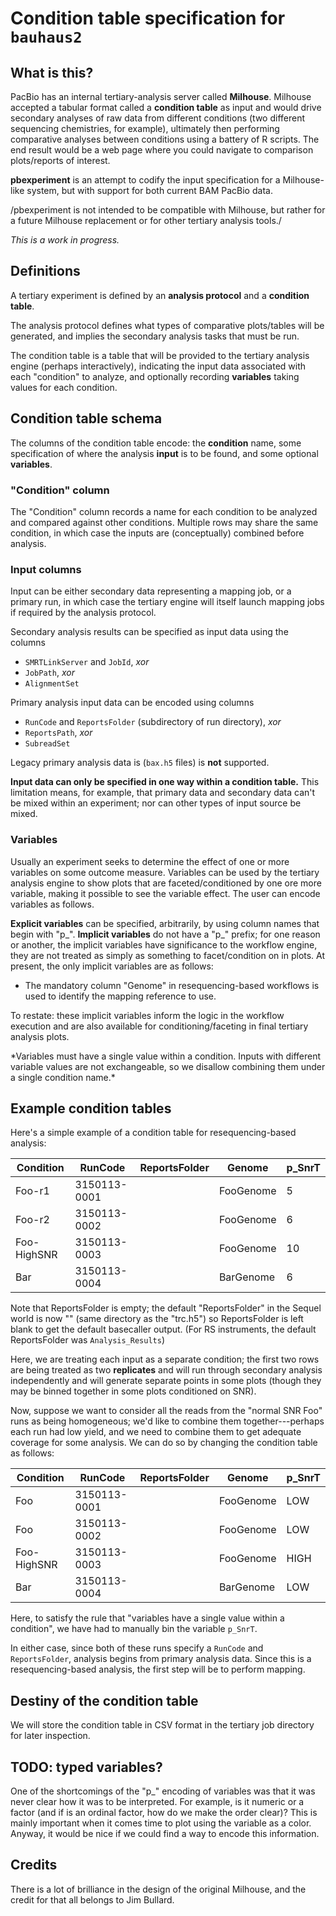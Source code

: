 Condition table specification for `bauhaus2`
============================================

What is this?
-------------

PacBio has an internal tertiary-analysis server called **Milhouse**.
Milhouse accepted a tabular format called a **condition table** as input
and would drive secondary analyses of raw data from different conditions
(two different sequencing chemistries, for example), ultimately then
performing comparative analyses between conditions using a battery of R
scripts. The end result would be a web page where you could navigate to
comparison plots/reports of interest.

**pbexperiment** is an attempt to codify the input specification for a
Milhouse-like system, but with support for both current BAM PacBio data.

/pbexperiment is not intended to be compatible with Milhouse, but rather
for a future Milhouse replacement or for other tertiary analysis tools./

*This is a work in progress.*

Definitions
-----------

A tertiary experiment is defined by an **analysis protocol** and a
**condition table**.

The analysis protocol defines what types of comparative plots/tables
will be generated, and implies the secondary analysis tasks that must be
run.

The condition table is a table that will be provided to the tertiary
analysis engine (perhaps interactively), indicating the input data
associated with each "condition" to analyze, and optionally recording
**variables** taking values for each condition.

Condition table schema
----------------------

The columns of the condition table encode: the **condition** name, some
specification of where the analysis **input** is to be found, and some
optional **variables**.

### "Condition" column

The "Condition" column records a name for each condition to be analyzed
and compared against other conditions. Multiple rows may share the same
condition, in which case the inputs are (conceptually) combined before
analysis.

### Input columns

Input can be either secondary data representing a mapping job, or a
primary run, in which case the tertiary engine will itself launch
mapping jobs if required by the analysis protocol.

Secondary analysis results can be specified as input data using the
columns

-   `SMRTLinkServer` and `JobId`, *xor*
-   `JobPath`, *xor*
-   `AlignmentSet`

Primary analysis input data can be encoded using columns

-   `RunCode` and `ReportsFolder` (subdirectory of run directory), *xor*
-   `ReportsPath`, *xor*
-   `SubreadSet`

Legacy primary analysis data is (`bax.h5` files) is **not** supported.

**Input data can only be specified in one way within a condition
table.** This limitation means, for example, that primary data and
secondary data can't be mixed within an experiment; nor can other types
of input source be mixed.

### Variables

Usually an experiment seeks to determine the effect of one or more
variables on some outcome measure. Variables can be used by the tertiary
analysis engine to show plots that are faceted/conditioned by one ore
more variable, making it possible to see the variable effect. The user
can encode variables as follows.

**Explicit variables** can be specified, arbitrarily, by using column
names that begin with "p\_". **Implicit variables** do not have a "p\_"
prefix; for one reason or another, the implicit variables have
significance to the workflow engine, they are not treated as simply as
something to facet/condition on in plots. At present, the only implicit
variables are as follows:

-   The mandatory column "Genome" in resequencing-based workflows is
    used to identify the mapping reference to use.

To restate: these implicit variables inform the logic in the workflow
execution and are also available for conditioning/faceting in final
tertiary analysis plots.

\*Variables must have a single value within a condition. Inputs with
different variable values are not exchangeable, so we disallow combining
them under a single condition name.\*

Example condition tables
------------------------

Here's a simple example of a condition table for resequencing-based
analysis:

| Condition   | RunCode      | ReportsFolder | Genome    | p_SnrT  |
|-------------|--------------|---------------|-----------|---------|
| Foo-r1      | 3150113-0001 |               | FooGenome | 5       |
| Foo-r2      | 3150113-0002 |               | FooGenome | 6       |
| Foo-HighSNR | 3150113-0003 |               | FooGenome | 10      |
| Bar         | 3150113-0004 |               | BarGenome | 6       |

Note that ReportsFolder is empty; the default "ReportsFolder" in the
Sequel world is now "" (same directory as the "trc.h5") so ReportsFolder
is left blank to get the default basecaller output. (For RS instruments,
the default ReportsFolder was `Analysis_Results`)

Here, we are treating each input as a separate condition; the first two
rows are being treated as two **replicates** and will run through
secondary analysis independently and will generate separate points in
some plots (though they may be binned together in some plots conditioned
on SNR).

Now, suppose we want to consider all the reads from the "normal SNR Foo"
runs as being homogeneous; we'd like to combine them together---perhaps
each run had low yield, and we need to combine them to get adequate
coverage for some analysis. We can do so by changing the condition table
as follows:

| Condition   | RunCode      | ReportsFolder | Genome    | p_SnrT  |
|-------------|--------------|---------------|-----------|---------|
| Foo         | 3150113-0001 |               | FooGenome | LOW     |
| Foo         | 3150113-0002 |               | FooGenome | LOW     |
| Foo-HighSNR | 3150113-0003 |               | FooGenome | HIGH    |
| Bar         | 3150113-0004 |               | BarGenome | LOW     |

Here, to satisfy the rule that "variables have a single value within a
condition", we have had to manually bin the variable `p_SnrT`.

In either case, since both of these runs specify a `RunCode` and
`ReportsFolder`, analysis begins from primary analysis data. Since this
is a resequencing-based analysis, the first step will be to perform
mapping.

Destiny of the condition table
------------------------------

We will store the condition table in CSV format in the tertiary job
directory for later inspection.

TODO: typed variables?
----------------------

One of the shortcomings of the "p\_" encoding of variables was that it
was never clear how it was to be interpreted. For example, is it numeric
or a factor (and if is an ordinal factor, how do we make the order
clear)? This is mainly important when it comes time to plot using the
variable as a color. Anyway, it would be nice if we could find a way to
encode this information.

Credits
-------

There is a lot of brilliance in the design of the original Milhouse, and
the credit for that all belongs to Jim Bullard.
